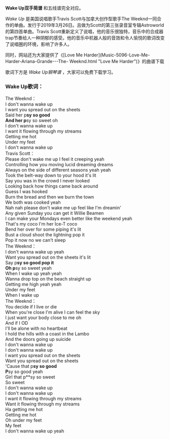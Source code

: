 

**Wake Up双手简谱** 和五线谱完全对应。

_Wake Up_ 是美国说唱歌手Travis Scott与加拿大创作型歌手The
Weeknd一同合作的单曲。发行于2019年3月26日。且做为Scott的第三张录音室专辑Astroworld的第四首单曲。Travis
Scott重新定义了说唱，他的音乐很独特，音乐中的合成器trap节奏给人一种阴郁的感受。他的音乐中机器人般的音效和令人愉悦的歌词改变了说唱圈的环境，影响了许多人。

同时，网站还为大家提供了《[Love Me Harder](Music-5096-Love-Me-Harder-Ariana-Grande---The-
Weeknd.html "Love Me Harder")》的曲谱下载

歌词下方是 _Wake Up钢琴谱_ ，大家可以免费下载学习。

### Wake Up歌词：

The Weeknd：  
I don't wanna wake up  
I want you spread out on the sheets  
Said her p**sy so good  
And her p**sy so sweet oh  
I don't wanna wake up  
I want it flowing through my streams  
Getting me hot  
Under my feet  
I don't wanna wake up  
Travis Scott：  
Please don't wake me up I feel it creeping yeah  
Controlling how you moving lucid dreaming dreams  
Always on the side of different seasons yeah yeah  
Took the belt-way down to your hood it's lit  
Say you was in the crowd I never looked  
Looking back how things came back around  
Guess I was hooked  
Burn the bread and then we burn the town  
We both was cooked yeah  
Nah nah please don't wake me up feel like I'm dreamin'  
Any given Sunday you can get it Willie Beamen  
I can make your Mondays even better like the weekend yeah  
That's my coco I'm her Ice-T coco  
Bend her over for some piping it's lit  
Bust a cloud shoot the lightning pop it  
Pop it now no we can't sleep  
The Weeknd：  
I don't wanna wake up yeah  
Want you spread out on the sheets it's lit  
Say p**sy so good pop it  
Oh p**sy so sweet yeah  
When I wake up yeah yeah  
Wanna drop top on the beach straight up  
Getting me high yeah yeah  
Under my feet  
When I wake up  
The Weeknd：  
You decide if I live or die  
When you're close I'm alive I can feel the sky  
I just want your body close to me oh  
And if I OD  
I'll be alone with no heartbeat  
I hold the hills with a coast in the Lambo  
And the doors going up suicide  
I don't wanna wake up  
I don't wanna wake up  
I want you spread out on the sheets  
Want you spread out on the sheets  
'Cause that p**sy so good  
P**sy so good yeah  
Girl that p**sy so sweet  
So sweet  
I don't wanna wake up  
I don't wanna wake up  
I want it flowing through my streams  
Want it flowing through my streams  
Ha getting me hot  
Getting me hot  
Oh under my feet  
My feet  
I don't wanna wake up yeah

